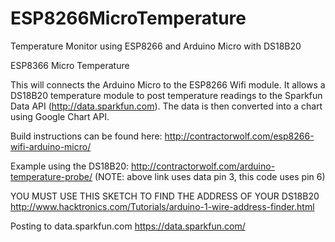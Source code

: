 ESP8266MicroTemperature
=======================

  Temperature Monitor using ESP8266 and Arduino Micro with DS18B20

  ESP8366 Micro Temperature
  
  This will connects the Arduino Micro to the ESP8266 Wifi module.  It allows a DS18B20 temperature module to
  post temperature readings to the Sparkfun Data API (http://data.sparkfun.com).  The data is then converted 
  into a chart using Google Chart API.
  
  Build instructions can be found here:
  http://contractorwolf.com/esp8266-wifi-arduino-micro/
  
  Example using the DS18B20:
  http://contractorwolf.com/arduino-temperature-probe/
  (NOTE: above link uses data pin 3, this code uses pin 6)
  
  YOU MUST USE THIS SKETCH TO FIND THE ADDRESS OF YOUR DS18B20
  http://www.hacktronics.com/Tutorials/arduino-1-wire-address-finder.html
  
  Posting to data.sparkfun.com
  https://data.sparkfun.com/
